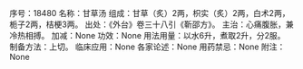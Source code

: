 序号：18480
名称：甘草汤
组成：甘草（炙）2两，枳实（炙）2两，白术2两，栀子2两，桔梗3两。
出处：《外台》卷三十八引《靳邵方》。
主治：心痛腹胀，兼冷热相搏。
加减：None
功效：None
用法用量：以水6升，煮取2升，分2服。
制备方法：上切。
临床应用：None
各家论述：None
用药禁忌：None
附注：None
